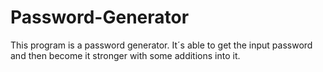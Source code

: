 # Password-Generator
This program is a password generator. It´s able to get the input password and then become it stronger with some additions into it. 
